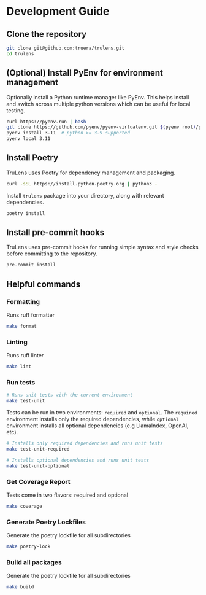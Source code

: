 # Development Guide

## Clone the repository

```bash
git clone git@github.com:truera/trulens.git
cd trulens
```

## (Optional) Install PyEnv for environment management

Optionally install a Python runtime manager like PyEnv. This helps install and switch across multiple python versions which can be useful for local testing.

```bash
curl https://pyenv.run | bash
git clone https://github.com/pyenv/pyenv-virtualenv.git $(pyenv root)/plugins/pyenv-virtualenv
pyenv install 3.11  # python >= 3.9 supported
pyenv local 3.11
```

## Install Poetry

TruLens uses Poetry for dependency management and packaging.

```bash
curl -sSL https://install.python-poetry.org | python3 -
```

Install `trulens` package into your directory, along with relevant dependencies.

```bash
poetry install
```

## Install pre-commit hooks

TruLens uses pre-commit hooks for running simple syntax and style checks before committing to the repository.

```bash
pre-commit install
```

## Helpful commands

### Formatting

Runs ruff formatter

```bash
make format
```

### Linting

Runs ruff linter

```bash
make lint
```

### Run tests

```bash
# Runs unit tests with the current environment
make test-unit
```

Tests can be run in two environments: `required` and `optional`.
The `required` environment installs only the required dependencies, while `optional` environment installs all optional dependencies (e.g LlamaIndex, OpenAI, etc).

```bash
# Installs only required dependencies and runs unit tests
make test-unit-required
```

```bash
# Installs optional dependencies and runs unit tests
make test-unit-optional
```

### Get Coverage Report

Tests come in two flavors: required and optional

```bash
make coverage
```

### Generate Poetry Lockfiles

Generate the poetry lockfile for all subdirectories

```bash
make poetry-lock
```

### Build all packages

Generate the poetry lockfile for all subdirectories

```bash
make build
```
